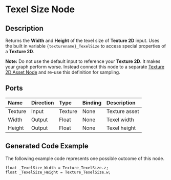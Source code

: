 # Texel Size Node

## Description

Returns the **Width** and **Height** of the texel size of **Texture 2D** input. Uses the built in variable `{texturename}_TexelSize` to access special properties of a **Texture 2D**.

**Note:** Do not use the default input to reference your **Texture 2D**. It makes your graph perform worse. Instead connect this node to a separate [Texture 2D Asset Node](Texture-2D-Asset-Node.md) and re-use this definition for sampling.

## Ports

| Name        | Direction           | Type  | Binding | Description |
|:------------ |:-------------|:-----|:---|:---|
| Texture      | Input | Texture | None | Texture asset |
| Width      | Output | Float    | None | Texel width |
| Height | Output      |    Float    | None | Texel height |

## Generated Code Example

The following example code represents one possible outcome of this node.

```
float _TexelSize_Width = Texture_TexelSize.z;
float _TexelSize_Height = Texture_TexelSize.w;
```
